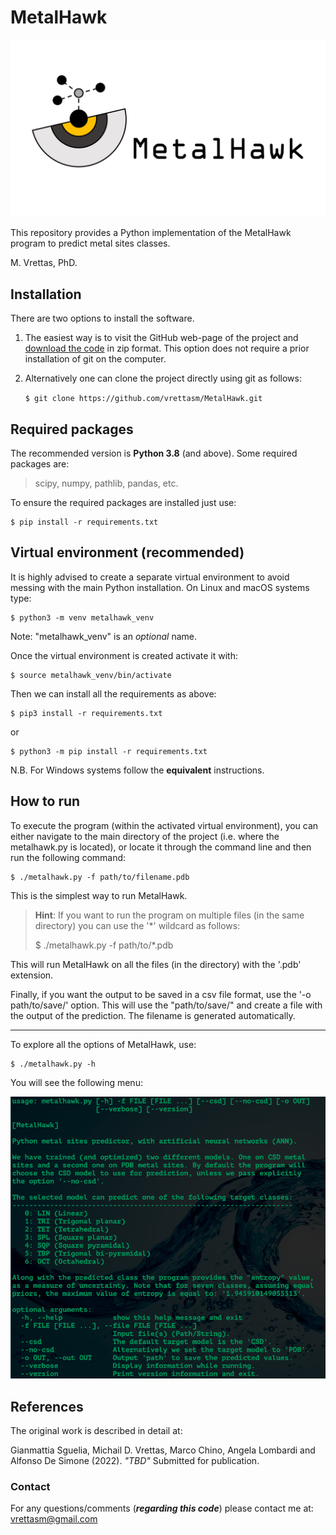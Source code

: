 # MetalHawk

![Logo](./logos/metalhawk_logo.jpg)

This repository provides a Python implementation of the MetalHawk program
to predict metal sites classes.

M. Vrettas, PhD.

## Installation

There are two options to install the software.

1. The easiest way is to visit the GitHub web-page of the project and
[download the code](https://github.com/vrettasm/MetalHawk/archive/master.zip)
in zip format. This option does not require a prior installation of git on the
computer.

2. Alternatively one can clone the project directly using git as follows:

    `$ git clone https://github.com/vrettasm/MetalHawk.git`

## Required packages

The recommended version is **Python 3.8** (and above). Some required packages
are:

> scipy, numpy, pathlib, pandas, etc.

To ensure the required packages are installed just use:

    $ pip install -r requirements.txt

## Virtual environment (recommended)

It is highly advised to create a separate virtual environment to avoid
messing with the main Python installation. On Linux and macOS systems
type:

    $ python3 -m venv metalhawk_venv

Note: "metalhawk_venv" is an _optional_ name.

Once the virtual environment is created activate it with:

    $ source metalhawk_venv/bin/activate

Then we can install all the requirements as above:

    $ pip3 install -r requirements.txt

or

    $ python3 -m pip install -r requirements.txt

N.B. For Windows systems follow the **equivalent** instructions.

## How to run

To execute the program (within the activated virtual environment), you can either
navigate  to the main directory of the project (i.e. where the metalhawk.py is located),
or locate it through the command line and then run the following command:

    $ ./metalhawk.py -f path/to/filename.pdb

This is the simplest way to run MetalHawk. 

   > **Hint**: If you want to run the program on multiple files (in the same directory)
   > you can use the '*' wildcard as follows:
   >  
   > $ ./metalhawk.py -f path/to/*.pdb

This will run MetalHawk on all the files (in the directory) with the '.pdb' extension.

Finally, if you want the output to be saved in a csv file format, use the
'-o path/to/save/' option. This will use the "path/to/save/" and create
a file with the output of the prediction. The filename is generated automatically.

---

To explore all the options of MetalHawk, use:

    $ ./metalhawk.py -h

You will see the following menu:

![Help](./logos/help_menu.png)

## References

The original work is described in detail at:

Gianmattia Sguelia, Michail D. Vrettas, Marco Chino, Angela Lombardi
and Alfonso De Simone (2022). _"TBD"_ Submitted for publication.

### Contact

For any questions/comments (**_regarding this code_**) please contact me at:
vrettasm@gmail.com